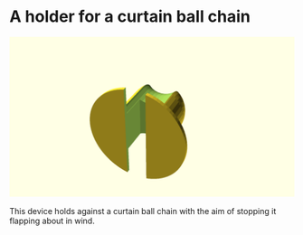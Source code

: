 # A holder for a curtain ball chain

![generated_display_preview](render/display.png "Generated display preview")

This device holds against a curtain ball chain with the aim of stopping it flapping about in wind.
